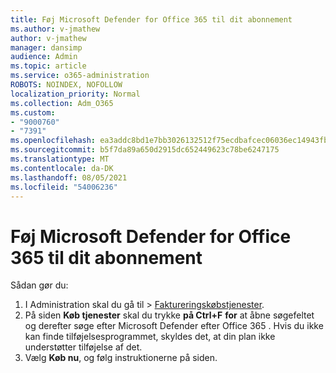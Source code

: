 ```yaml
---
title: Føj Microsoft Defender for Office 365 til dit abonnement
ms.author: v-jmathew
author: v-jmathew
manager: dansimp
audience: Admin
ms.topic: article
ms.service: o365-administration
ROBOTS: NOINDEX, NOFOLLOW
localization_priority: Normal
ms.collection: Adm_O365
ms.custom:
- "9000760"
- "7391"
ms.openlocfilehash: ea3addc8bd1e7bb3026132512f75ecdbafcec06036ec14943fb3aed554e25757
ms.sourcegitcommit: b5f7da89a650d2915dc652449623c78be6247175
ms.translationtype: MT
ms.contentlocale: da-DK
ms.lasthandoff: 08/05/2021
ms.locfileid: "54006236"
---
```

# <a name="add-microsoft-defender-for-office-365-to-your-subscription"></a>Føj Microsoft Defender for Office 365 til dit abonnement

Sådan gør du:

1. I Administration skal du gå til  >  [Faktureringskøbstjenester](https://go.microsoft.com/fwlink/p/?linkid=868433).
2. På siden **Køb tjenester** skal du trykke **på Ctrl+F** **for** at åbne søgefeltet og derefter søge efter Microsoft Defender efter Office 365 . Hvis du ikke kan finde tilføjelsesprogrammet, skyldes det, at din plan ikke understøtter tilføjelse af det.
3. Vælg **Køb nu**, og følg instruktionerne på siden.
